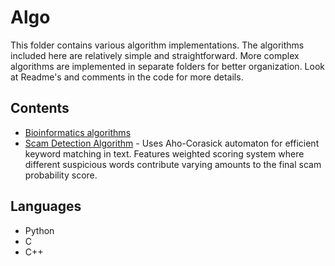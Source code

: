 # Algo

This folder contains various algorithm implementations. The algorithms included here are relatively 
simple and straightforward. More complex algorithms are implemented in separate folders for better 
organization. Look at Readme's and comments in the code for more details.

## Contents

- [Bioinformatics algorithms](./bioinfo)
- [Scam Detection Algorithm](./scam_algo) - Uses Aho-Corasick automaton for efficient keyword matching in text. Features weighted scoring system where different suspicious words contribute varying amounts to the final scam probability score.

## Languages
- Python
- C
- C++

